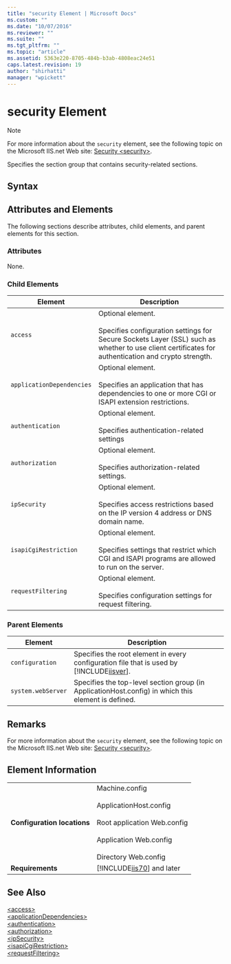```yaml
---
title: "security Element | Microsoft Docs"
ms.custom: ""
ms.date: "10/07/2016"
ms.reviewer: ""
ms.suite: ""
ms.tgt_pltfrm: ""
ms.topic: "article"
ms.assetid: 5363e220-8705-484b-b3ab-4808eac24e51
caps.latest.revision: 19
author: "shirhatti"
manager: "wpickett"
---
```

# security Element
> [!NOTE]
>  For more information about the `security` element, see the following topic on the Microsoft IIS.net Web site: [Security \<security>](http://www.iis.net/ConfigReference/system.webServer/security).  
  
 Specifies the section group that contains security-related sections.  
  
## Syntax  
  
## Attributes and Elements  
 The following sections describe attributes, child elements, and parent elements for this section.  
  
### Attributes  
 None.  
  
### Child Elements  
  
|Element|Description|  
|-------------|-----------------|  
|`access`|Optional element.<br /><br /> Specifies configuration settings for Secure Sockets Layer (SSL) such as whether to use client certificates for authentication and crypto strength.|  
|`applicationDependencies`|Optional element.<br /><br /> Specifies an application that has dependencies to one or more CGI or ISAPI extension restrictions.|  
|`authentication`|Optional element.<br /><br /> Specifies authentication-related settings|  
|`authorization`|Optional element.<br /><br /> Specifies authorization-related settings.|  
|`ipSecurity`|Optional element.<br /><br /> Specifies access restrictions based on the IP version 4 address or DNS domain name.|  
|`isapiCgiRestriction`|Optional element.<br /><br /> Specifies settings that restrict which CGI and ISAPI programs are allowed to run on the server.|  
|`requestFiltering`|Optional element.<br /><br /> Specifies configuration settings for request filtering.|  
  
### Parent Elements  
  
|Element|Description|  
|-------------|-----------------|  
|`configuration`|Specifies the root element in every configuration file that is used by [!INCLUDE[iisver](../../reference/admin/includes/iisver-md.md)].|  
|`system.webServer`|Specifies the top-level section group (in ApplicationHost.config) in which this element is defined.|  
  
## Remarks  
 For more information about the `security` element, see the following topic on the Microsoft IIS.net Web site: [Security \<security>](http://www.iis.net/ConfigReference/system.webServer/security).  
  
## Element Information  
  
|||  
|-|-|  
|**Configuration locations**|Machine.config<br /><br /> ApplicationHost.config<br /><br /> Root application Web.config<br /><br /> Application Web.config<br /><br /> Directory Web.config|  
|**Requirements**|[!INCLUDE[iis70](../../reference/admin/includes/iis70-md.md)] and later|  
  
## See Also  
 [\<access>](../../reference/admin/access-element-for-security.md)   
 [\<applicationDependencies>](../../reference/admin/applicationdependencies-element-for-security-element.md)   
 [\<authentication>](../../reference/admin/authentication-element.md)   
 [\<authorization>](../../reference/admin/authorization-element-for-security.md)   
 [\<ipSecurity>](../../reference/admin/ipsecurity-element.md)   
 [\<isapiCgiRestriction>](../../reference/admin/isapicgirestriction-element.md)   
 [\<requestFiltering>](../../reference/admin/requestfiltering-element-for-security.md)